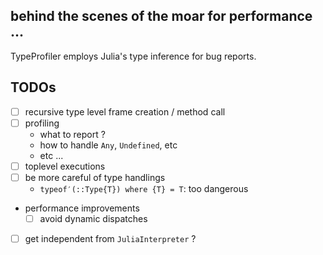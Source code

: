 ## behind the scenes of the moar for performance ...

TypeProfiler employs Julia's type inference for bug reports.


## TODOs

- [ ] recursive type level frame creation / method call
- [ ] profiling
  * what to report ?
  * how to handle `Any`, `Undefined`, etc
  * etc ...
- [ ] toplevel executions
- [ ] be more careful of type handlings
  * `typeof′(::Type{T}) where {T} = T`: too dangerous
- performance improvements
  * [ ] avoid dynamic dispatches
- [ ] get independent from `JuliaInterpreter` ?